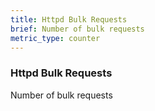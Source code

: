 ```yaml
---
title: Httpd Bulk Requests
brief: Number of bulk requests
metric_type: counter
---
```

### Httpd Bulk Requests

Number of bulk requests